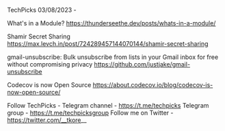 TechPicks 03/08/2023 -

What's in a Module?
https://thunderseethe.dev/posts/whats-in-a-module/

Shamir Secret Sharing
https://max.levch.in/post/724289457144070144/shamir-secret-sharing

gmail-unsubscribe: Bulk unsubscribe from lists in your Gmail inbox for free without compromising privacy
https://github.com/justjake/gmail-unsubscribe

Codecov is now Open Source
https://about.codecov.io/blog/codecov-is-now-open-source/

Follow TechPicks -
Telegram channel - https://t.me/techpicks
Telegram group - https://t.me/techpicksgroup
Follow me on Twitter - https://twitter.com/__tkore__